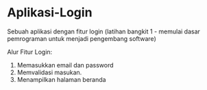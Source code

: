 # Aplikasi-Login
Sebuah aplikasi dengan fitur login (latihan bangkit 1 - memulai dasar pemrograman untuk menjadi pengembang software)

Alur Fitur Login:
1. Memasukkan email dan password
2. Memvalidasi masukan.
3. Menampilkan halaman beranda        
